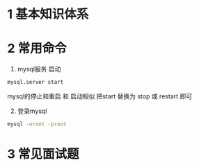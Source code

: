 # 1 基本知识体系

# 2 常用命令
1. mysql服务 启动
```bash
mysql.server start
```

mysql的停止和重启 和 启动相似 把start 替换为 stop 或 restart 即可

2. 登录mysql
```bash
mysql -uroot -proot
```


# 3 常见面试题

